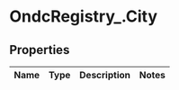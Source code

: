 # OndcRegistry_.City

## Properties
Name | Type | Description | Notes
------------ | ------------- | ------------- | -------------
